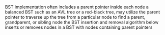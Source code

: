 BST implementation often includes a parent pointer inside each node
a balanced BST such as an AVL tree or a red-black tree, may utilize the parent pointer to traverse up the tree from a particular node to find a parent, grandparent, or sibling node
the BST insertion and removal algorithm below inserts or removes nodes in a BST with nodes containing parent pointers 
